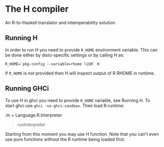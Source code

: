 The H compiler
==============

An R-to-Haskell translator and interoperability solution.


Running H
---------

In order to run H you need to provide `R_HOME` environment 
variable. This can be done either by disto-specific settings 
or by calling H as:

    R_HOME=`pkg-config --variable=rhome libR` H

If `R_HOME` is not provided then H will inspect output of
R RHOME in runtime.

Running GHCi
------------

To use H in ghci you need to provide `R_HOME` variable,
see Running H. To start ghci use `ghci -no-ghci-sandbox`.
Then load R runtime:

   :m + Language.R.Interpreter

   > runInterpreter

Starting from this moment you may use H function.
Note that you can't even use pure functions without the 
R runtime being loaded first.

